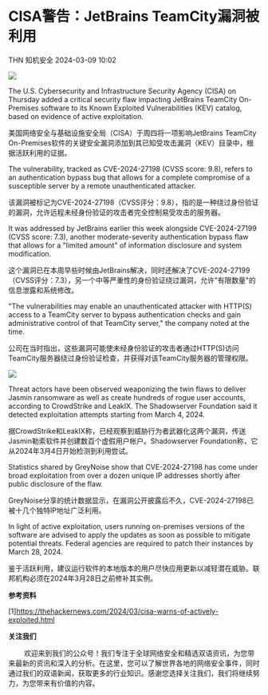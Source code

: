 #  CISA警告：JetBrains TeamCity漏洞被利用   
THN  知机安全   2024-03-09 10:02  
  
![](https://mmbiz.qpic.cn/mmbiz_png/QGibgZhUnjfOhxqASobwL65UiamWiaLqDGgtsPbX9yltHuLPvfepIaOyUM7OdSkdFyhz7y2KjpQf1icYCVtO9ajIAQ/640?wx_fmt=png "")  
  
The U.S. Cybersecurity and Infrastructure Security Agency (CISA) on Thursday added a critical security flaw impacting JetBrains TeamCity On-Premises software to its Known Exploited Vulnerabilities (KEV) catalog, based on evidence of active exploitation.  
  
美国网络安全与基础设施安全局（CISA）于周四将一项影响JetBrains TeamCity On-Premises软件的关键安全漏洞添加到其已知受攻击漏洞（KEV）目录中，根据活跃利用的证据。  
  
The vulnerability, tracked as CVE-2024-27198 (CVSS score: 9.8), refers to an authentication bypass bug that allows for a complete compromise of a susceptible server by a remote unauthenticated attacker.  
  
该漏洞被标记为CVE-2024-27198（CVSS评分：9.8），指的是一种绕过身份验证的漏洞，允许远程未经身份验证的攻击者完全控制易受攻击的服务器。  
  
It was addressed by JetBrains earlier this week alongside CVE-2024-27199 (CVSS score: 7.3), another moderate-severity authentication bypass flaw that allows for a "limited amount" of information disclosure and system modification.  
  
这个漏洞已在本周早些时候由JetBrains解决，同时还解决了CVE-2024-27199（CVSS评分：7.3），另一个中等严重性的身份验证绕过漏洞，允许"有限数量"的信息泄露和系统修改。  
  
"The vulnerabilities may enable an unauthenticated attacker with HTTP(S) access to a TeamCity server to bypass authentication checks and gain administrative control of that TeamCity server," the company noted at the time.  
  
公司在当时指出，这些漏洞可能使未经身份验证的攻击者通过HTTP(S)访问TeamCity服务器绕过身份验证检查，并获得对该TeamCity服务器的管理权限。  
  
![](https://mmbiz.qpic.cn/mmbiz_png/QGibgZhUnjfOhxqASobwL65UiamWiaLqDGgpia0uaohUdiclIHf1ibbYntk30QicxTrgjw8eict2bHiapbc5IcTFoib9QdQg/640?wx_fmt=png "")  
  
Threat actors have been observed weaponizing the twin flaws to deliver Jasmin ransomware as well as create hundreds of rogue user accounts, according to CrowdStrike and LeakIX. The Shadowserver Foundation said it detected exploitation attempts starting from March 4, 2024.  
  
据CrowdStrike和LeakIX称，已经观察到威胁行为者武器化这两个漏洞，传送Jasmin勒索软件并创建数百个虚假用户帐户。Shadowserver Foundation称，它从2024年3月4日开始检测到利用尝试。  
  
Statistics shared by GreyNoise show that CVE-2024-27198 has come under broad exploitation from over a dozen unique IP addresses shortly after public disclosure of the flaw.  
  
GreyNoise分享的统计数据显示，在漏洞公开披露后不久，CVE-2024-27198已被十几个独特IP地址广泛利用。  
  
In light of active exploitation, users running on-premises versions of the software are advised to apply the updates as soon as possible to mitigate potential threats. Federal agencies are required to patch their instances by March 28, 2024.  
  
鉴于活跃利用，建议运行软件的本地版本的用户尽快应用更新以减轻潜在威胁。联邦机构必须在2024年3月28日之前修补其实例。  
  
**参考资料**  
  
[1]https://thehackernews.com/2024/03/cisa-warns-of-actively-exploited.html  
  
**关注我们**  
  
        欢迎来到我们的公众号！我们专注于全球网络安全和精选双语资讯，为您带来最新的资讯和深入的分析。在这里，您可以了解世界各地的网络安全事件，同时通过我们的双语新闻，获取更多的行业知识。感谢您选择关注我们，我们将继续努力，为您带来有价值的内容。  
  
  
